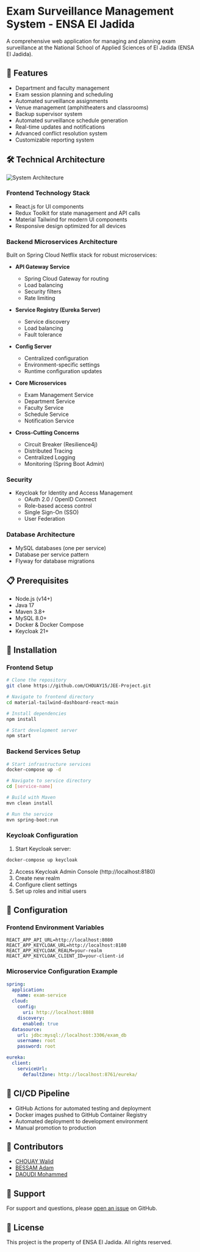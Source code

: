 # Exam Surveillance Management System - ENSA El Jadida

A comprehensive web application for managing and planning exam surveillance at the National School of Applied Sciences of El Jadida (ENSA El Jadida).

## 🚀 Features

- Department and faculty management
- Exam session planning and scheduling
- Automated surveillance assignments
- Venue management (amphitheaters and classrooms)
- Backup supervisor system
- Automated surveillance schedule generation
- Real-time updates and notifications
- Advanced conflict resolution system
- Customizable reporting system

## 🛠 Technical Architecture
![System Architecture](https://github.com/user-attachments/assets/2e48b461-7302-44e0-a434-67cbd225a190)

### Frontend Technology Stack
- React.js for UI components
- Redux Toolkit for state management and API calls
- Material Tailwind for modern UI components
- Responsive design optimized for all devices

### Backend Microservices Architecture
Built on Spring Cloud Netflix stack for robust microservices:

- **API Gateway Service**
  - Spring Cloud Gateway for routing
  - Load balancing
  - Security filters
  - Rate limiting

- **Service Registry (Eureka Server)**
  - Service discovery
  - Load balancing
  - Fault tolerance

- **Config Server**
  - Centralized configuration
  - Environment-specific settings
  - Runtime configuration updates

- **Core Microservices**
  - Exam Management Service
  - Department Service
  - Faculty Service
  - Schedule Service
  - Notification Service

- **Cross-Cutting Concerns**
  - Circuit Breaker (Resilience4j)
  - Distributed Tracing
  - Centralized Logging
  - Monitoring (Spring Boot Admin)

### Security
- Keycloak for Identity and Access Management
  - OAuth 2.0 / OpenID Connect
  - Role-based access control
  - Single Sign-On (SSO)
  - User Federation

### Database Architecture
- MySQL databases (one per service)
- Database per service pattern
- Flyway for database migrations

## 📋 Prerequisites

- Node.js (v14+)
- Java 17
- Maven 3.8+
- MySQL 8.0+
- Docker & Docker Compose
- Keycloak 21+

## 🚀 Installation

### Frontend Setup

```bash
# Clone the repository
git clone https://github.com/CHOUAY15/JEE-Project.git

# Navigate to frontend directory
cd material-tailwind-dashboard-react-main

# Install dependencies
npm install

# Start development server
npm start
```

### Backend Services Setup

```bash
# Start infrastructure services
docker-compose up -d

# Navigate to service directory
cd [service-name]

# Build with Maven
mvn clean install

# Run the service
mvn spring-boot:run
```

### Keycloak Configuration

1. Start Keycloak server:
```bash
docker-compose up keycloak
```

2. Access Keycloak Admin Console (http://localhost:8180)
3. Create new realm
4. Configure client settings
5. Set up roles and initial users

## 🔑 Configuration

### Frontend Environment Variables
```env
REACT_APP_API_URL=http://localhost:8080
REACT_APP_KEYCLOAK_URL=http://localhost:8180
REACT_APP_KEYCLOAK_REALM=your-realm
REACT_APP_KEYCLOAK_CLIENT_ID=your-client-id
```

### Microservice Configuration Example
```yaml
spring:
  application:
    name: exam-service
  cloud:
    config:
      uri: http://localhost:8888
    discovery:
      enabled: true
  datasource:
    url: jdbc:mysql://localhost:3306/exam_db
    username: root
    password: root

eureka:
  client:
    serviceUrl:
      defaultZone: http://localhost:8761/eureka/
```

## 🔄 CI/CD Pipeline

- GitHub Actions for automated testing and deployment
- Docker images pushed to GitHub Container Registry
- Automated deployment to development environment
- Manual promotion to production

## 👥 Contributors

- [CHOUAY Walid](https://github.com/CHOUAY15) 
- [BESSAM Adam](https://github.com/AdamBessam)
- [DAOUDI Mohammed](https://github.com/Mohammedaoudi)

## 💬 Support

For support and questions, please [open an issue](https://github.com/CHOUAY15/JEE-Project/issues) on GitHub.

## 📄 License

This project is the property of ENSA El Jadida. All rights reserved.

